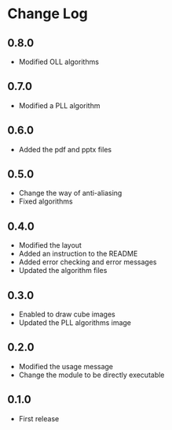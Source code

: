 # Change Log

## 0.8.0
- Modified OLL algorithms

## 0.7.0
- Modified a PLL algorithm

## 0.6.0
- Added the pdf and pptx files

## 0.5.0
- Change the way of anti-aliasing
- Fixed algorithms

## 0.4.0
- Modified the layout
- Added an instruction to the README
- Added error checking and error messages
- Updated the algorithm files

## 0.3.0
- Enabled to draw cube images
- Updated the PLL algorithms image

## 0.2.0
- Modified the usage message
- Change the module to be directly executable

## 0.1.0
- First release
